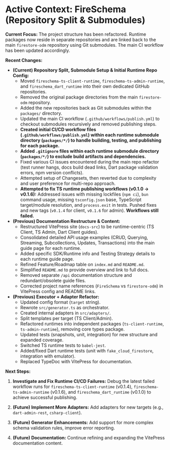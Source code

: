 # Active Context: FireSchema (Repository Split & Submodules)

**Current Focus:** The project structure has been refactored. Runtime packages now reside in separate repositories and are linked back to the main `firestore-odm` repository using Git submodules. The main CI workflow has been updated accordingly.

**Recent Changes:**

-   **(Current) Repository Split, Submodule Setup & Initial Runtime Repo Config:**
    -   Moved `fireschema-ts-client-runtime`, `fireschema-ts-admin-runtime`, and `fireschema_dart_runtime` into their own dedicated GitHub repositories.
    -   Removed the original package directories from the main `firestore-odm` repository.
    -   Added the new repositories back as Git submodules within the `packages/` directory.
    -   Updated the main CI workflow (`.github/workflows/publish.yml`) to checkout submodules recursively and removed publishing steps.
    -   **Created initial CI/CD workflow files (`.github/workflows/publish.yml`) within each runtime submodule directory (`packages/*/`) to handle building, testing, and publishing for each package.**
    -   **Added `.gitignore` files within each runtime submodule directory (`packages/*/`) to exclude build artifacts and dependencies.**
    -   Fixed various CI issues encountered during the main repo refactor (test runner hangs, docs build dead links, Dart package validation errors, npm version conflicts).
    -   Attempted setup of Changesets, then reverted due to complexity and user preference for multi-repo approach.
    -   **Attempted to fix TS runtime publishing workflows (v0.1.0 -> v0.1.6):** Addressed issues with missing lockfiles (`npm ci`), `bun` command usage, missing `tsconfig.json` base, TypeScript target/module resolution, and `process.exit` in tests. Pushed fixes and new tags (`v0.1.4` for client, `v0.1.6` for admin). **Workflows still failed.**
-   **(Previous) Documentation Restructure & Content:**
    -   Restructured VitePress site (`docs-src`) to be runtime-centric (TS Client, TS Admin, Dart Client guides).
    -   Consolidated detailed API usage examples (CRUD, Querying, Streaming, Subcollections, Updates, Transactions) into the main guide page for each runtime.
    -   Added specific SDK/Runtime info and Testing Strategy details to each runtime guide page.
    -   Refined Feature/Roadmap table on `index.md` and `README.md`.
    -   Simplified `README.md` to provide overview and link to full docs.
    -   Removed separate `/api` documentation structure and redundant/obsolete guide files.
    -   Corrected project name references (`FireSchema` vs `firestore-odm`) in VitePress config and README links.
-   **(Previous) Executor + Adapter Refactor:**
    -   Updated config format (`target` string).
    -   Rewrote `src/generator.ts` as orchestrator.
    -   Created internal adapters in `src/adapters/`.
    -   Split templates per target (TS Client/Admin).
    -   Refactored runtimes into independent packages (`ts-client-runtime`, `ts-admin-runtime`), removing core types package.
    -   Updated tests (snapshots, unit, integration) for new structure and expanded coverage.
    -   Switched TS runtime tests to `babel-jest`.
    -   Added/fixed Dart runtime tests (unit with `fake_cloud_firestore`, integration with emulator).
    -   Replaced TypeDoc with VitePress for documentation.


**Next Steps:**

1.  **Investigate and Fix Runtime CI/CD Failures:** Debug the latest failed workflow runs for `fireschema-ts-client-runtime` (v0.1.4), `fireschema-ts-admin-runtime` (v0.1.6), and `fireschema_dart_runtime` (v0.1.0) to achieve successful publishing.

1.  **(Future) Implement More Adapters:** Add adapters for new targets (e.g., `dart-admin-rest`, `csharp-client`).
2.  **(Future) Generator Enhancements:** Add support for more complex schema validation rules, improve error reporting.
3.  **(Future) Documentation:** Continue refining and expanding the VitePress documentation content.
